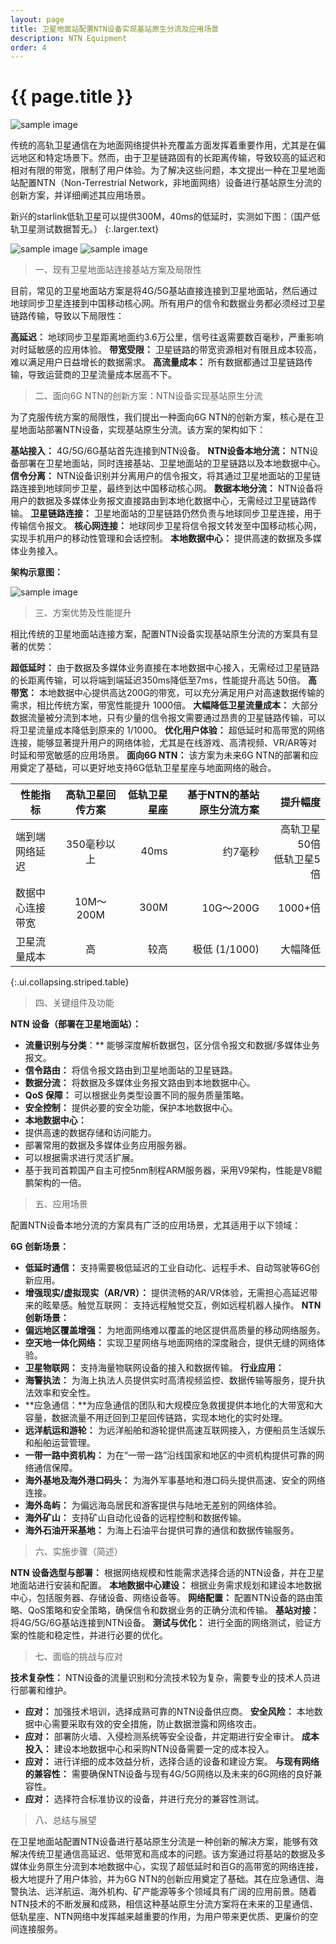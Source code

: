 ```yaml
---
layout: page
title: 卫星地面站配置NTN设备实现基站原生分流及应用场景
description: NTN Equipment
order: 4
---
```

# {{ page.title }}

![sample image](640.webp "展示图")

传统的高轨卫星通信在为地面网络提供补充覆盖方面发挥着重要作用，尤其是在偏远地区和特定场景下。然而，由于卫星链路固有的长距离传输，导致较高的延迟和相对有限的带宽，限制了用户体验。为了解决这些问题，本文提出一种在卫星地面站配置NTN（Non-Terrestrial Network，非地面网络）设备进行基站原生分流的创新方案，并详细阐述其应用场景。

新兴的starlink低轨卫星可以提供300M，40ms的低延时，实测如下图：（国产低轨卫星测试数据暂无。）
{:.larger.text}

![sample image](1.webp "速度测试")
![sample image](2.webp "统计数据")

> 一、现有卫星地面站连接基站方案及局限性

目前，常见的卫星地面站方案是将4G/5G基站直接连接到卫星地面站，然后通过地球同步卫星连接到中国移动核心网。所有用户的信令和数据业务都必须经过卫星链路传输，导致以下局限性：

**高延迟：** 地球同步卫星距离地面约3.6万公里，信号往返需要数百毫秒，严重影响对时延敏感的应用体验。
**带宽受限：** 卫星链路的带宽资源相对有限且成本较高，难以满足用户日益增长的数据需求。
**高流量成本：** 所有数据都通过卫星链路传输，导致运营商的卫星流量成本居高不下。

> 二、面向6G NTN的创新方案：NTN设备实现基站原生分流

为了克服传统方案的局限性，我们提出一种面向6G NTN的创新方案，核心是在卫星地面站部署NTN设备，实现基站原生分流。该方案的架构如下：

**基站接入：** 4G/5G/6G基站首先连接到NTN设备。
**NTN设备本地分流：** NTN设备部署在卫星地面站，同时连接基站、卫星地面站的卫星链路以及本地数据中心。
**信令分离：** NTN设备识别并分离用户的信令报文，将其通过卫星地面站的卫星链路连接到地球同步卫星，最终到达中国移动核心网。
**数据本地分流：** NTN设备将用户的数据及多媒体业务报文直接路由到本地化数据中心，无需经过卫星链路传输。
**卫星链路连接：** 卫星地面站的卫星链路仍然负责与地球同步卫星连接，用于传输信令报文。
**核心网连接：** 地球同步卫星将信令报文转发至中国移动核心网，实现手机用户的移动性管理和会话控制。
**本地数据中心：** 提供高速的数据及多媒体业务接入。

**架构示意图：**

![sample image](3.webp "架构")

> 三、方案优势及性能提升

相比传统的卫星地面站连接方案，配置NTN设备实现基站原生分流的方案具有显著的优势：

**超低延时：** 由于数据及多媒体业务直接在本地数据中心接入，无需经过卫星链路的长距离传输，可以将端到端延迟350ms降低至7ms，性能提升高达 50倍。
**高带宽：** 本地数据中心提供高达200G的带宽，可以充分满足用户对高速数据传输的需求，相比传统方案，带宽性能提升 1000倍。
**大幅降低卫星流量成本：** 大部分数据流量被分流到本地，只有少量的信令报文需要通过昂贵的卫星链路传输，可以将卫星流量成本降低到原来的 1/1000。
**优化用户体验：** 超低延时和高带宽的网络连接，能够显著提升用户的网络体验，尤其是在线游戏、高清视频、VR/AR等对时延和带宽敏感的应用场景。
**面向6G NTN：** 该方案为未来6G NTN的部署和应用奠定了基础，可以更好地支持6G低轨卫星星座与地面网络的融合。

| 性能指标 | 高轨卫星回传方案  | 低轨卫星星座 | 基于NTN的基站原生分流方案 | 提升幅度 |
|----------|:---------:|---------:|---------:|---------:|
| 端到端网络延迟     | 350毫秒以上    | 40ms    | 	约7毫秒 | 高轨卫星50倍<br>低轨卫星5倍 |
| 数据中心连接带宽     | 10M～200M    | 300M    | 10G～200G | 1000+倍 |
| 卫星流量成本     | 高    | 较高    | 极低 (1/1000) | 大幅降低 |
{:.ui.collapsing.striped.table}

> 四、关键组件及功能

**NTN 设备（部署在卫星地面站）：**
- **流量识别与分类**：** 能够深度解析数据包，区分信令报文和数据/多媒体业务报文。
- **信令路由：** 将信令报文路由到卫星地面站的卫星链路。
- **数据分流：** 将数据及多媒体业务报文路由到本地数据中心。
- **QoS 保障：** 可以根据业务类型设置不同的服务质量策略。
- **安全控制：** 提供必要的安全功能，保护本地数据中心。
- **本地数据中心：**
- 提供高速的数据存储和访问能力。
- 部署常用的数据及多媒体业务应用服务器。
- 可以根据需求进行灵活扩展。
- 基于我司首颗国产自主可控5nm制程ARM服务器，采用V9架构，性能是V8鲲鹏架构的一倍。

> 五、应用场景

配置NTN设备本地分流的方案具有广泛的应用场景，尤其适用于以下领域：

**6G 创新场景：**
- **低延时通信：** 支持需要极低延迟的工业自动化、远程手术、自动驾驶等6G创新应用。
- **增强现实/虚拟现实（AR/VR）：** 提供流畅的AR/VR体验，无需担心高延迟带来的眩晕感。触觉互联网： 支持远程触觉交互，例如远程机器人操作。
**NTN 创新场景：**
- **偏远地区覆盖增强：** 为地面网络难以覆盖的地区提供高质量的移动网络服务。
- **空天地一体化网络：** 实现卫星网络与地面网络的深度融合，提供无缝的网络体验。
- **卫星物联网：** 支持海量物联网设备的接入和数据传输。
**行业应用：**
- **海警执法：** 为海上执法人员提供实时高清视频监控、数据传输等服务，提升执法效率和安全性。
- **应急通信：**为应急通信的团队和大规模应急救援提供本地化的大带宽和大容量，数据流量不用迂回到卫星回传链路，实现本地化的实时处理。
- **远洋航运和游轮：** 为远洋船舶和游轮提供高速互联网接入，方便船员生活娱乐和船舶运营管理。
- **一带一路中资机构：** 为在“一带一路”沿线国家和地区的中资机构提供可靠的网络通信保障。
- **海外基地及海外港口码头：** 为海外军事基地和港口码头提供高速、安全的网络连接。
- **海外岛屿：** 为偏远海岛居民和游客提供与陆地无差别的网络体验。
- **海外矿山：** 支持矿山自动化设备的远程控制和数据传输。
- **海外石油开采基地：** 为海上石油平台提供可靠的通信和数据传输服务。

> 六、实施步骤（简述）

**NTN 设备选型与部署：** 根据网络规模和性能需求选择合适的NTN设备，并在卫星地面站进行安装和配置。
**本地数据中心建设：** 根据业务需求规划和建设本地数据中心，包括服务器、存储设备、网络设备等。
**网络配置：** 配置NTN设备的路由策略、QoS策略和安全策略，确保信令和数据业务的正确分流和传输。
**基站对接：** 将4G/5G/6G基站连接到NTN设备。
**测试与优化：** 进行全面的网络测试，验证方案的性能和稳定性，并进行必要的优化。

> 七、面临的挑战与应对

**技术复杂性：** NTN设备的流量识别和分流技术较为复杂，需要专业的技术人员进行部署和维护。
- **应对：** 加强技术培训，选择成熟可靠的NTN设备供应商。
**安全风险：** 本地数据中心需要采取有效的安全措施，防止数据泄露和网络攻击。
- **应对：** 部署防火墙、入侵检测系统等安全设备，并定期进行安全审计。
**成本投入：** 建设本地数据中心和采购NTN设备需要一定的成本投入。
- **应对：** 进行详细的成本效益分析，选择合适的设备和建设方案。
**与现有网络的兼容性：** 需要确保NTN设备与现有4G/5G网络以及未来的6G网络的良好兼容性。
- **应对：** 选择符合标准协议的设备，并进行充分的兼容性测试。

> 八、总结与展望

在卫星地面站配置NTN设备进行基站原生分流是一种创新的解决方案，能够有效解决传统卫星通信高延迟、低带宽和高成本的问题。该方案通过将基站的数据及多媒体业务原生分流到本地数据中心，实现了超低延时和百G的高带宽的网络连接，极大地提升了用户体验，并为6G NTN的创新应用奠定了基础。其在应急通信、海警执法、远洋航运、海外机构、矿产能源等多个领域具有广阔的应用前景。随着NTN技术的不断发展和成熟，相信这种基站原生分流方案将在未来的卫星通信、低轨星座、NTN网络中发挥越来越重要的作用，为用户带来更优质、更廉价的空间连接服务。